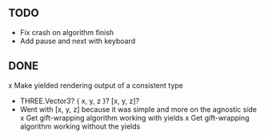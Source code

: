 ## TODO

- Fix crash on algorithm finish
- Add pause and next with keyboard

## DONE

x Make yielded rendering output of a consistent type
  - THREE.Vector3? { x, y, z }? [x, y, z]?
  - Went with [x, y, z] because it was simple and more on the agnostic side
x Get gift-wrapping algorithm working with yields
x Get gift-wrapping algorithm working without the yields
